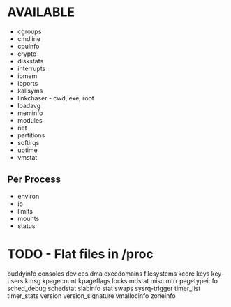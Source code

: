 AVAILABLE
=========
* cgroups
* cmdline
* cpuinfo
* crypto
* diskstats
* interrupts
* iomem
* ioports
* kallsyms
* linkchaser - cwd, exe, root
* loadavg
* meminfo
* modules
* net
* partitions
* softirqs
* uptime
* vmstat

Per Process
-----------
* environ
* io
* limits
* mounts
* status


TODO - Flat files in /proc
====
buddyinfo
consoles
devices
dma
execdomains
filesystems
kcore
keys
key-users
kmsg
kpagecount
kpageflags
locks
mdstat
misc
mtrr
pagetypeinfo
sched_debug
schedstat
slabinfo
stat
swaps
sysrq-trigger
timer_list
timer_stats
version
version_signature
vmallocinfo
zoneinfo
